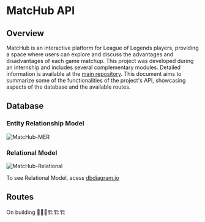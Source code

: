 # MatcHub API

## Overview

MatcHub is an interactive platform for League of Legends players, providing a space where users can explore and discuss the advantages and disadvantages of each game matchup. This project was developed during an internship and includes several complementary modules. Detailed information is available at the [main repository](https://github.com/tarcidio/matchub). This document aims to summarize some of the functionalities of the project's API, showcasing aspects of the database and the available routes.

## Database

### Entity Relationship Model

![MatcHub-MER](/matchub-api/demo/MatcHub-MER-DarkMode.png)

### Relational Model

![MatcHub-Relational](/matchub-api/demo/MatcHub-Relational-DarkMode.png)

To see Relational Model, acess [dbdiagram.io](https://dbdiagram.io/d/MatcHub-66796eb69939893dae1ac29b)

## Routes

On building 🚧🚧🚧🏗️🏗️🏗️
